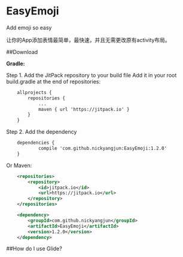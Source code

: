 # EasyEmoji
Add emoji so easy

让你的App添加表情最简单，最快速，并且无需更改原有activity布局。

##Download

**Gradle:**

Step 1. Add the JitPack repository to your build file
Add it in your root build.gradle at the end of repositories:
```xml
    allprojects {
        repositories {
            ...
            maven { url 'https://jitpack.io' }
        }
    }
```

Step 2. Add the dependency
```xml
    dependencies {
            compile 'com.github.nickyangjun:EasyEmoji:1.2.0'
    }
```

Or Maven:
```xml
    <repositories>
        <repository>
            <id>jitpack.io</id>
            <url>https://jitpack.io</url>
        </repository>
    </repositories>

    <dependency>
        <groupId>com.github.nickyangjun</groupId>
        <artifactId>EasyEmoji</artifactId>
        <version>1.2.0</version>
    </dependency>
```


##How do I use Glide?





